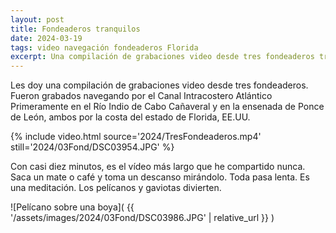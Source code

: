 ```yaml
---
layout: post
title: Fondeaderos tranquilos
date: 2024-03-19
tags: video navegación fondeaderos Florida
excerpt: Una compilación de grabaciones video desde tres fondeaderos tranquilos.
---
```


Les doy una compilación de grabaciones video desde tres fondeaderos.
Fueron grabados navegando por el Canal Intracostero Atlántico Primeramente
en el Río Indio de Cabo Cañaveral y en la ensenada de Ponce de León, ambos
por la costa del estado de Florida, EE.UU.

{% include video.html
  source='2024/TresFondeaderos.mp4'
  still='2024/03Fond/DSC03954.JPG'
%}

Con casi diez minutos, es el vídeo más largo que he compartido nunca.
Saca un mate o café y toma un descanso mirándolo. Toda pasa lenta.
Es una meditación. Los pelícanos y gaviotas divierten.

![Pelícano sobre una boya](
  {{ '/assets/images/2024/03Fond/DSC03986.JPG' | relative_url }}
)

